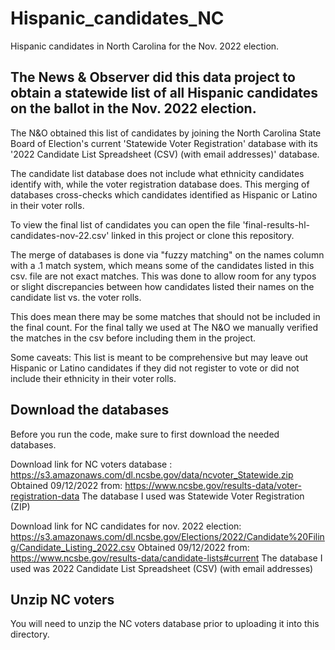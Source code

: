 # Hispanic_candidates_NC
Hispanic candidates in North Carolina for the Nov. 2022 election.  

## The News & Observer did this data project to obtain a statewide list of all Hispanic candidates on the ballot in the Nov. 2022 election. 

The N&O obtained this list of candidates by joining the North Carolina State Board of Election's current 'Statewide Voter Registration' database with its '2022 Candidate List Spreadsheet (CSV) (with email addresses)' database.

The candidate list database does not include what ethnicity candidates identify with, while the voter registration database does. This merging of databases cross-checks which candidates identified as Hispanic or Latino in their voter rolls.

To view the final list of candidates you can open the file 'final-results-hl-candidates-nov-22.csv' linked in this project or clone this repository.

The merge of databases is done via "fuzzy matching" on the names column with a .1 match system, which means some of the candidates listed in this csv. file are not exact matches. This was done to allow room for any typos or slight discrepancies between how candidates listed their names on the candidate list vs. the voter rolls. 

This does mean there may be some matches that should not be included in the final count. For the final tally we used at The N&O we manually verified the matches in the csv before including them in the project. 

Some caveats: This list is meant to be comprehensive but may leave out Hispanic or Latino candidates if they did not register to vote or did not include their ethnicity in their voter rolls. 


## Download the databases
Before you run the code, make sure to first download the needed databases.  

Download link for NC voters database :  https://s3.amazonaws.com/dl.ncsbe.gov/data/ncvoter_Statewide.zip
Obtained 09/12/2022 from: https://www.ncsbe.gov/results-data/voter-registration-data 
The database I used was Statewide Voter Registration (ZIP) 

Download link for NC candidates for nov. 2022 election:  https://s3.amazonaws.com/dl.ncsbe.gov/Elections/2022/Candidate%20Filing/Candidate_Listing_2022.csv 
Obtained 09/12/2022 from: https://www.ncsbe.gov/results-data/candidate-lists#current
The database I used was 2022 Candidate List Spreadsheet (CSV) (with email addresses) 

## Unzip NC voters
You will need to unzip the NC voters database prior to uploading it into this directory. 

